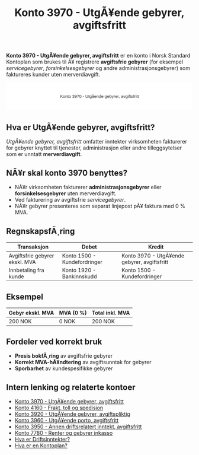 ﻿---
title: "Konto 3970 - UtgÃ¥ende gebyrer, avgiftsfritt"
meta_title: "3970-utgaende-gebyrer-avgiftsfritt"
meta_description: '**Konto 3970 - UtgÃ¥ende gebyrer, avgiftsfritt** er en konto i Norsk Standard Kontoplan som brukes til Ã¥ registrere **avgiftsfrie gebyrer** (for eksempel *serv...'
slug: 3970-utgaende-gebyrer-avgiftsfritt
type: blog
layout: pages/single
---

**Konto 3970 - UtgÃ¥ende gebyrer, avgiftsfritt** er en konto i Norsk Standard Kontoplan som brukes til Ã¥ registrere **avgiftsfrie gebyrer** (for eksempel *servicegebyrer*, *forsinkelsesgebyrer* og andre administrasjonsgebyrer) som faktureres kunder uten merverdiavgift.

![Illustrasjon av konto 3970 UtgÃ¥ende gebyrer, avgiftsfritt](3970-utgaende-gebyrer-avgiftsfritt-image.svg)

## Hva er UtgÃ¥ende gebyrer, avgiftsfritt?

*UtgÃ¥ende gebyrer, avgiftsfritt* omfatter inntekter virksomheten fakturerer for gebyrer knyttet til tjenester, administrasjon eller andre tilleggsytelser som er unntatt **merverdiavgift**.

## NÃ¥r skal konto 3970 benyttes?

* NÃ¥r virksomheten fakturerer **administrasjonsgebyrer** eller **forsinkelsesgebyrer** uten merverdiavgift.
* Ved fakturering av avgiftsfrie *servicegebyrer*.
* NÃ¥r gebyrer presenteres som separat linjepost pÃ¥ faktura med 0 % MVA.

## RegnskapsfÃ¸ring

| Transaksjon                       | Debet                         | Kredit                                          |
|-----------------------------------|-------------------------------|-------------------------------------------------|
| Avgiftsfrie gebyrer ekskl. MVA    | Konto 1500 - Kundefordringer  | Konto 3970 - UtgÃ¥ende gebyrer, avgiftsfritt     |
| Innbetaling fra kunde             | Konto 1920 - Bankinnskudd     | Konto 1500 - Kundefordringer                    |

## Eksempel

| Gebyr ekskl. MVA | MVA (0 %) | Total inkl. MVA |
|------------------|-----------|-----------------|
| 200 NOK          | 0 NOK     | 200 NOK         |

## Fordeler ved korrekt bruk

* **Presis bokfÃ¸ring** av avgiftsfrie gebyrer
* **Korrekt MVA-hÃ¥ndtering** av avgiftsunntak for gebyrer
* **Sporbarhet** av kundespesifikke gebyrer

## Intern lenking og relaterte kontoer

* [Konto 3970 - UtgÃ¥ende gebyrer, avgiftsfritt](/blogs/kontoplan/3970-utgaende-gebyrer-avgiftsfritt "Konto 3970 - UtgÃ¥ende gebyrer, avgiftsfritt")
* [Konto 4160 - Frakt, toll og spedisjon](/blogs/kontoplan/4160-frakt-toll-og-spedisjon "Konto 4160 - Frakt, toll og spedisjon")
* [Konto 3920 - UtgÃ¥ende gebyrer, avgiftspliktig](/blogs/kontoplan/3920-utgaende-gebyrer-avgiftspliktig "Konto 3920 - UtgÃ¥ende gebyrer, avgiftspliktig")
* [Konto 3960 - UtgÃ¥ende porto, avgiftsfritt](/blogs/kontoplan/3960-utgaende-porto-avgiftsfritt "Konto 3960 - UtgÃ¥ende porto, avgiftsfritt")
* [Konto 3950 - Annen driftsrelatert inntekt, avgiftsfritt](/blogs/kontoplan/3950-annen-driftsrelatert-inntekt-avgiftsfritt "Konto 3950 - Annen driftsrelatert inntekt, avgiftsfritt")
* [Konto 7780 - Renter og gebyrer inkasso](/blogs/kontoplan/7780-renter-og-gebyrer-inkasso "Konto 7780 - Renter og gebyrer inkasso: RegnskapsfÃ¸ring av renter og gebyrer ved inkasso")
* [Hva er Driftsinntekter?](/blogs/regnskap/hva-er-driftsinntekter "Hva er Driftsinntekter? Komplett Guide til Driftsinntekter i Regnskap")
* [Hva er en Kontoplan?](/blogs/regnskap/hva-er-kontoplan "Hva er en Kontoplan? Komplett Guide til Kontoplaner i Norsk Regnskap")

